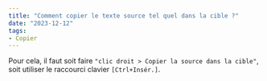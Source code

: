 ```yaml
---
title: "Comment copier le texte source tel quel dans la cible ?"
date: "2023-12-12"
tags:
- Copier
---
```


Pour cela, il faut soit faire `"clic droit > Copier la source dans la cible"`, soit utiliser le raccourci clavier `[Ctrl+Insér.]`.
